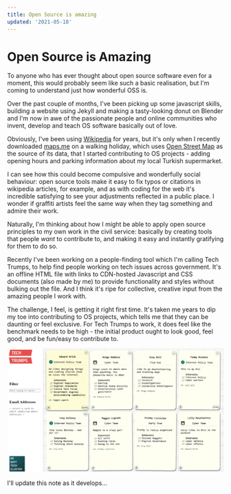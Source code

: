 ```yaml
---
title: Open Source is amazing
updated: '2021-05-18'
---
```


# Open Source is Amazing

To anyone who has ever thought about open source software even for a moment, this would probably seem like such a basic realisation, but I'm coming to understand just how wonderful OSS is.

Over the past couple of months, I've been picking up some javascript skills, building a website using Jekyll and making a tasty-looking donut on Blender and I'm now in awe of the passionate people and online communities who invent, develop and teach OS software basically out of love.

Obviously, I've been using [Wikipedia](https://wikipedia.org) for years, but it's only when I recently downloaded [maps.me](https://maps.me) on a walking holiday, which uses [Open Street Map](https://www.openstreetmap.org) as the source of its data, that I started contributing to OS projects - adding opening hours and parking information about my local Turkish supermarket. 

I can see how this could become compulsive and wonderfully social behaviour: open source tools make it easy to fix typos or citations in wikipedia articles, for example, and as with coding for the web it's incredible satisfying to see your adjustments reflected in a public place. I wonder if graffiti artists feel the same way when they tag something and admire their work.

Naturally, I'm thinking about how I might be able to apply open source principles to my own work in the civil service: basically by creating tools that people _want_ to contribute to, and making it easy and instantly gratifying for them to do so. 

Recently I've been working on a people-finding tool which I'm calling Tech Trumps, to help find people working on tech issues across government. It's an offline HTML file with links to CDN-hosted Javascript and CSS documents (also made by me) to provide functionality and styles without bulking out the file. And I think it's ripe for collective, creative input from the amazing people I work with.

The challenge, I feel, is getting it right first time. It's taken me years to dip my toe into contributing to OS projects, which tells me that they can be daunting or feel exclusive. For Tech Trumps to work, it does feel like the benchmark needs to be high - the initial product ought to look good, feel good, and be fun/easy to contribute to. 



![Tech Trumps - an early prototype](/assets/tech-trumps.png)


I'll update this note as it develops...